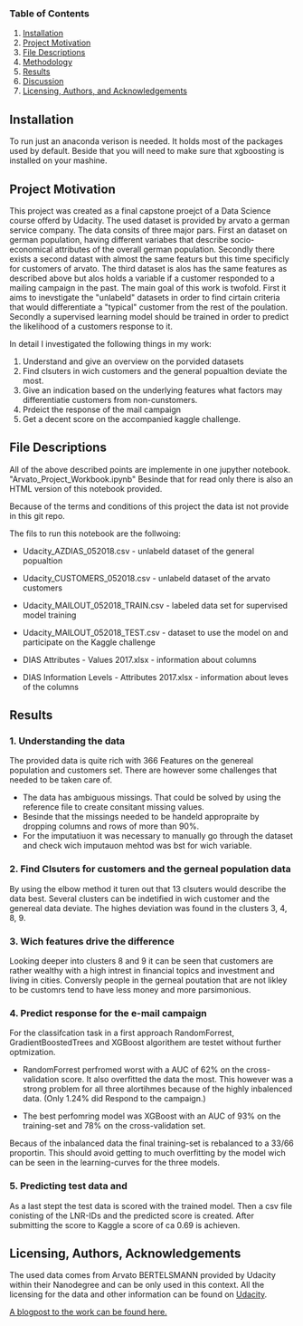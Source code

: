 ### Table of Contents

1. [Installation](#installation)
2. [Project Motivation](#motivation)
3. [File Descriptions](#files)
4. [Methodology](#methodology)
5. [Results](#results)
6. [Discussion](#discussion)
7. [Licensing, Authors, and Acknowledgements](#licensing)

## Installation <a name="installation"></a>

To run just an anaconda verison is needed. It holds most of the packages used by default.
Beside that you will need to make sure that xgboosting is installed on your mashine. 
## Project Motivation <a name="motivation"></a>

This project was created as a final capstone proejct of a Data Science course offerd by Udacity. The used dataset is provided by arvato a german service company. The data consits of three major pars.
First an dataset on german population, having different variabes that describe socio-economical attributes of the overall german population. Secondly there exists a second datast with almost the same featurs but this time specificly for customers of arvato.
The third dataset is alos has the same features as described above but alos holds a variable if a customer responded to a mailing campaign in the past.
The main goal of this work is twofold.
First it aims to inevstigate the "unlabeld" datasets in order to find cirtain criteria that would differentiate a "typical" customer from the rest of the poulation. 
Secondly a supervised learning model should be trained in order to predict the likelihood of a customers response to it. 

In detail I investigated the following things in my work:

1. Understand and give an overview on the porvided datasets
2. Find clsuters in wich customers and the general popualtion deviate the most. 
3. Give an indication based on the underlying features what factors may differentiatie customers from non-cunstomers. 
4. Prdeict the response of the mail campaign 
5. Get a decent score on the accompanied kaggle challenge. 

## File Descriptions <a name="files"></a>

All of the above described points are implemente in one jupyther notebook. "Arvato_Project_Workbook.ipynb"
Besinde that for read only there is also an HTML version of this notebook provided. 

Because of the terms and conditions of this project the data ist not provide in this git repo. 

The fils to run this notebook are the follwoing:

* Udacity_AZDIAS_052018.csv - unlabeld dataset of the general popualtion
* Udacity_CUSTOMERS_052018.csv - unlabeld dataset of the arvato customers
* Udacity_MAILOUT_052018_TRAIN.csv - labeled data set for supervised model training
* Udacity_MAILOUT_052018_TEST.csv - dataset to use the model on and participate on the Kaggle challenge

* DIAS Attributes - Values 2017.xlsx - information about columns
* DIAS Information Levels - Attributes 2017.xlsx - information about leves of the columns



## Results <a name="results"></a>

### 1. Understanding the data
The provided data is quite rich with 366 Features on the genereal population and customers set. 
There are however some challenges that needed to be taken care of. 
* The data has ambiguous missings. That could be solved by using the reference file to create consitant missing values.
* Besinde that the missings needed  to be handeld appropraite by dropping columns and rows of more than 90%.
* For the imputatiuon it was necessary to manually go through the dataset and check wich imputauon mehtod was bst for wich variable. 

### 2. Find Clsuters for customers and the gerneal population data

By using the elbow method it turen out that 13 clsuters would describe the data best.
Several clusters can be indetified in wich customer and the genereal data deviate. The highes deviation was found in the clusters 3, 4, 8, 9.

### 3. Wich features drive the difference

Looking deeper into clusters 8 and 9 it can be seen that customers are rather wealthy with a high intrest in financial topics and investment and living in cities. 
Conversly people in the gerneal poutation that are not likley to be customrs tend to have less money and more parsimonious.


### 4. Predict response for the e-mail campaign

For the classifcation task in a first approach RandomForrest, GradientBoostedTrees and XGBoost algorithem are testet without further optmization. 

*  RandomForrest perfromed worst with a AUC of 62% on the cross-validation score. It also overfitted the data the most. 
This however was a strong problem for all three alortihmes because of the highly inbalenced data. (Only 1.24% did Respond to the campaign.)

* The best perfomring model was XGBoost with an AUC of 93% on the training-set and 78% on the cross-validation set. 

Becaus of the inbalanced data the final training-set is rebalanced to a 33/66 proportin. This should avoid getting to much overfitting by the model wich can be seen in the learning-curves for the three models. 

### 5. Predicting test data and 

As a last stept the test data is scored with the trained model. 
Then a csv file conisting of the LNR-IDs and the predicted score is created.
After submitting the score to Kaggle a score of ca 0.69 is achieven. 



## Licensing, Authors, Acknowledgements <a name="licensing"></a>

The used data comes from Arvato BERTELSMANN provided by Udacity within their Nanodegree and can be only used in this context. All the licensing for the data and other information can be found on [Udacity](https://www.udacity.com/course/data-scientist-nanodegree--nd025).

[A blogpost to the work can be found here.](https://medium.com/@jbraun523_13616/know-your-customers-b9028c4edb8d)

